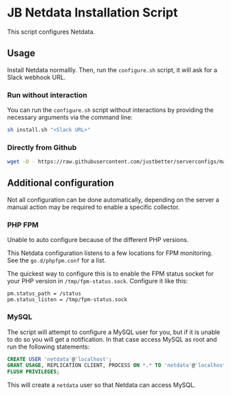# JB Netdata Installation Script

This script configures Netdata.


## Usage

Install Netdata normallly.
Then, run the `configure.sh` script, it will ask for a Slack webhook URL.


### Run without interaction

You can run the `configure.sh` script without interactions by providing the necessary arguments via the command line:

```sh
sh install.sh "<Slack URL>"
```

### Directly from Github

```sh
wget -O - https://raw.githubusercontent.com/justbetter/serverconfigs/main/netdata/install.sh | bash -s "<Slack URL>"
```

## Additional configuration

Not all configuration can be done automatically, depending on the server a manual action may be required to enable a specific collector.

### PHP FPM

Unable to auto configure because of the different PHP versions.

This Netdata configuration listens to a few locations for FPM monitoring. See the `go.d/phpfpm.conf` for a list.

The quickest way to configure this is to enable the FPM status socket for your PHP version in `/tmp/fpm-status.sock`.
Configure it like this:

```
pm.status_path = /status
pm.status_listen = /tmp/fpm-status.sock
```

### MySQL

The script will attempt to configure a MySQL user for you, but if it is unable to do so you will get a notification.
In that case access MySQL as root and run the following statements:

```sql
CREATE USER 'netdata'@'localhost';
GRANT USAGE, REPLICATION CLIENT, PROCESS ON *.* TO 'netdata'@'localhost';
FLUSH PRIVILEGES;
```

This will create a `netdata` user so that Netdata can access MySQL.
